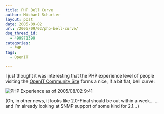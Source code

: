 ```yaml
---
title: PHP Bell Curve
author: Michael Schurter
layout: post
date: 2005-09-02
url: /2005/09/02/php-bell-curve/
dsq_thread_id:
  - 499971399
categories:
  - PHP
tags:
  - OpenIT

---
```

I just thought it was interesting that the PHP experience level of people visiting the [OpenIT Community Site][1] forms a nice, if a bit flat, bell curve:
  
![PHP Experience as of 2005/08/02 9:41][2]
  
(Oh, in other news, it looks like 2.0-Final should be out within a week&#8230; &#8230;and I&#8217;m already looking at SNMP support of some kind for 2.1&#8230;)

 [1]: http://openit.synthesyssolutions.com/
 [2]: http://blogs.synthesyssolutions.com/michael/wp-images/PHP_Poll.png